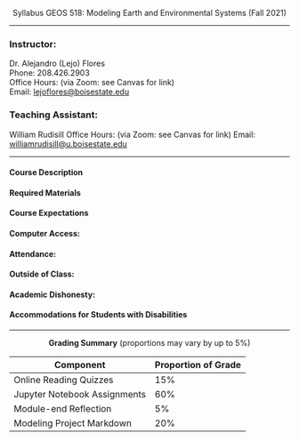 <p align="center" font-size: 2.5em>
Syllabus
GEOS 518: Modeling Earth and Environmental Systems (Fall 2021)
</p>



--- 

### Instructor:
Dr. Alejandro (Lejo) Flores  
Phone: 208.426.2903  
Office Hours: (via Zoom: see Canvas for link)  
Email: [lejoflores@boisestate.edu](lejoflores@boisestate.edu)  

### Teaching Assistant:
William Rudisill
Office Hours: (via Zoom: see Canvas for link)
Email: [williamrudisill@u.boisestate.edu](williamrudisill@u.boisestate.edu)

---

#### Course Description


#### Required Materials

#### Course Expectations

#### Computer Access:

#### Attendance:


#### Outside of Class:


#### Academic Dishonesty:


#### Accommodations for Students with Disabilities


---

<p align="center">
  <b>Grading Summary</b> (proportions may vary by up to 5%)
</p>

| Component | Proportion of Grade |
| --- | --- |
| Online Reading Quizzes | 15% |
| Jupyter Notebook Assignments | 60% |
| Module-end Reflection | 5% |
| Modeling Project Markdown | 20% |

